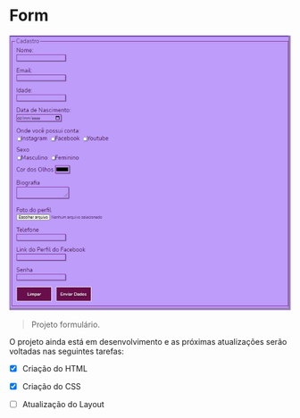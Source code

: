# Form

<img src="./assets/Readme form.png" alt="print do formulrio">


> Projeto formulário.
> 
O projeto ainda está em desenvolvimento e as próximas atualizações serão voltadas nas seguintes tarefas:

- [x] Criação do HTML
- [x] Criação do CSS
- [ ] Atualização do Layout








